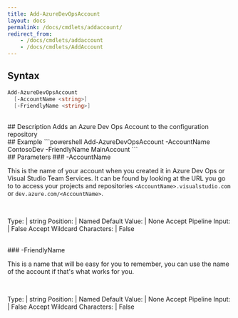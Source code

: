 ```yaml
---
title: Add-AzureDevOpsAccount
layout: docs
permalink: /docs/cmdlets/addaccount/
redirect_from:
    - /docs/cmdlets/addaccount
    - /docs/cmdlets/AddAccount
---
```


## Syntax
```powershell
Add-AzureDevOpsAccount
  [-AccountName <string>]
  [-FriendlyName <string>]
```
<br>
## Description
Adds an Azure Dev Ops Account to the configuration repository

<br>
## Example
```powershell
Add-AzureDevOpsAccount -AccountName ContosoDev -FriendlyName MainAccount
```
<br>
## Parameters
### -AccountName

This is the name of your account when you created it in Azure Dev Ops or Visual Studio Team Services.  It can be found by looking at the URL you go to to access your projects and repositories `<AccountName>.visualstudio.com` or `dev.azure.com/<AccountName>`.

<br>

Type: | string
Position: | Named
Default Value: | None
Accept Pipeline Input: | False
Accept Wildcard Characters: | False

<br>
### -FriendlyName

This is a name that will be easy for you to remember, you can use the name of the account if that's what works for you.

<br>

Type: | string
Position: | Named
Default Value: | None
Accept Pipeline Input: | False
Accept Wildcard Characters: | False